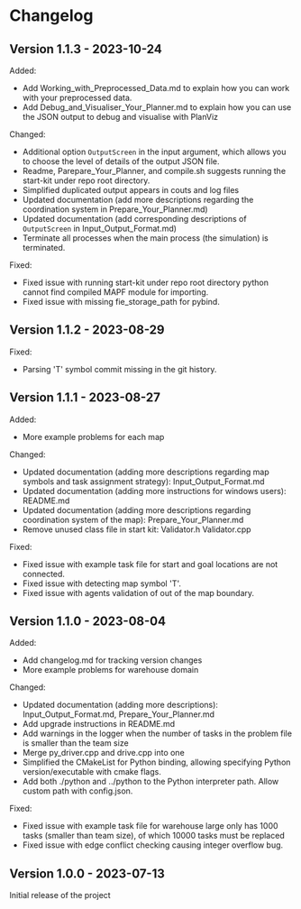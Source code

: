 # Changelog

Version 1.1.3 - 2023-10-24
----------------------------
Added:
- Add Working_with_Preprocessed_Data.md to explain how you can work with your preprocessed data.
- Add Debug_and_Visualiser_Your_Planner.md to explain how you can use the JSON output to debug and visualise with PlanViz
  
Changed:
- Additional option `OutputScreen` in the input argument, which allows you to choose the level of details of the output JSON file.
- Readme, Parepare_Your_Planner, and compile.sh suggests running the start-kit under repo root directory.
- Simplified duplicated output appears in couts and log files
- Updated documentation (add more descriptions regarding the coordination system in Prepare_Your_Planner.md)
- Updated documentation (add corresponding descriptions of `OutputScreen` in Input_Output_Format.md)
- Terminate all processes when the main process (the simulation) is terminated.

Fixed:
- Fixed issue with running start-kit under repo root directory python cannot find compiled MAPF module for importing.
- Fixed issue with missing fie_storage_path for pybind.

Version 1.1.2 - 2023-08-29
----------------------------
Fixed:
- Parsing 'T' symbol commit missing in the git history.


Version 1.1.1 - 2023-08-27
----------------------------
Added:
- More example problems for each map

Changed:
- Updated documentation (adding more descriptions regarding map symbols and task assignment strategy): Input_Output_Format.md
- Updated documentation (adding more instructions for windows users): README.md
- Updated documentation (adding more descriptions regarding coordination system of the map): Prepare_Your_Planner.md
- Remove unused class file in start kit: Validator.h Validator.cpp

Fixed:
- Fixed issue with example task file for start and goal locations are not connected.
- Fixed issue with detecting map symbol 'T'.
- Fixed issue with agents validation of out of the map boundary.

Version 1.1.0 - 2023-08-04
----------------------------
Added:
- Add changelog.md for tracking version changes
- More example problems for warehouse domain

Changed:
- Updated documentation (adding more descriptions): Input_Output_Format.md, Prepare_Your_Planner.md 
- Add upgrade instructions in README.md
- Add warnings in the logger when the number of tasks in the problem file is smaller than the team size
- Merge py_driver.cpp and drive.cpp into one
- Simplified the CMakeList for Python binding, allowing specifying Python version/executable with cmake flags.
- Add both ./python and ../python to the Python interpreter path. Allow custom path with config.json.

Fixed:
- Fixed issue with example task file for warehouse large only has 1000 tasks (smaller than team size), of which 10000 tasks must be replaced
- Fixed issue with edge conflict checking causing integer overflow bug.

Version 1.0.0 - 2023-07-13
----------------------------
Initial release of the project
